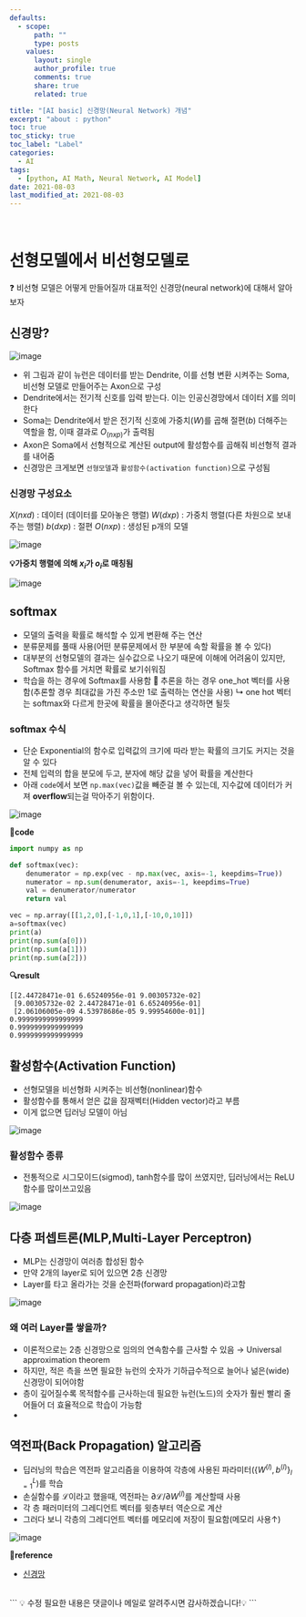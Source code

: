 ```yaml
---
defaults:
  - scope:
      path: ""
      type: posts
    values:
      layout: single
      author_profile: true
      comments: true
      share: true
      related: true

title: "[AI basic] 신경망(Neural Network) 개념"
excerpt: "about : python"
toc: true
toc_sticky: true
toc_label: "Label"
categories:
  - AI
tags:
  - [python, AI Math, Neural Network, AI Model]
date: 2021-08-03
last_modified_at: 2021-08-03
---
```

<br>

# 선형모델에서 비선형모델로

❓ 비선형 모델은 어떻게 만들어질까
대표적인 신경망(neural network)에 대해서 알아보자

## 신경망?

![image](https://user-images.githubusercontent.com/77658029/128024885-edd3b7a7-a112-4138-82b6-d202c4cdd719.png)

- 위 그림과 같이 뉴런은 데이터를 받는 Dendrite, 이를 선형 변환 시켜주는 Soma, 비선형 모델로 만들어주는 Axon으로 구성
- Dendrite에서는 전기적 신호를 입력 받는다. 이는 인공신경망에서 데이터 $X$를 의미한다
- Soma는 Dendrite에서 받은 전기적 신호에 가중치($W$)를 곱해 절편($b$) 더해주는 역할을 함, 이때 결과로 $O_{(nxp)}$가 출력됨
- Axon은 Soma에서 선형적으로 계산된 output에 활성함수를 곱해줘 비선형적 결과를 내어줌
- 신경망은 크게보면 `선형모델`과 `활성함수(activation function)`으로 구성됨

### 신경망 구성요소

$X (nxd)$ : 데이터 (데이터를 모아놓은 행렬)
$W (dxp)$ : 가중치 행렬(다른 차원으로 보내주는 행렬)
$b (dxp)$ : 절편
$O (nxp)$ : 생성된 p개의 모델 

![image](https://user-images.githubusercontent.com/77658029/127944167-2a0baf66-3cdc-437c-bf5c-882f04b94a7b.png)

**💡가중치 행렬에 의해 $x_i$가 $o_i$로 매칭됨**

![image](https://user-images.githubusercontent.com/77658029/127944631-9207415a-ffcf-480d-8425-ada1c4bfa52f.png)

## softmax

- 모델의 출력을 확률로 해석할 수 있게 변환해 주는 연산
- 분류문제를 풀때 사용(어떤 분류문제에서 한 부분에 속할 확률을 볼 수 있다)
- 대부분의 선형모델의 결과는 실수값으로 나오기 때문에 이해에 어려움이 있지만, Softmax 함수를 거치면 확률로 보기쉬워짐
- 학습을 하는 경우에 Softmax를 사용함
🚨 추론을 하는 경우 one_hot 벡터를 사용함(추론할 경우 최대값을 가진 주소만 1로 출력하는 연산을 사용)
    ↳ one hot 벡터는 softmax와 다르게 한곳에 확률을 몰아준다고 생각하면 될듯

### softmax 수식

- 단순 Exponential의 함수로 입력값의 크기에 따라 받는 확률의 크기도 커지는 것을 알 수 있다
- 전체 입력의 합을 분모에 두고, 분자에 해당 값을 넣어 확률을 계산한다
- 아래 `code`에서 보면 `np.max(vec)`값을 빼준걸 볼 수 있는데, 지수값에 데이터가 커져 **overflow**되는걸 막아주기 위함이다.

![image](https://user-images.githubusercontent.com/77658029/127944077-f978d125-625a-4bcd-a9a1-1b5da6d55346.png)

**📰code**
```python
import numpy as np

def softmax(vec):
    denumerator = np.exp(vec - np.max(vec, axis=-1, keepdims=True))
    numerator = np.sum(denumerator, axis=-1, keepdims=True)
    val = denumerator/numerator
    return val

vec = np.array([[1,2,0],[-1,0,1],[-10,0,10]])
a=softmax(vec)
print(a)
print(np.sum(a[0]))
print(np.sum(a[1]))
print(np.sum(a[2]))
```
**🔍result**
```
[[2.44728471e-01 6.65240956e-01 9.00305732e-02]
 [9.00305732e-02 2.44728471e-01 6.65240956e-01]
 [2.06106005e-09 4.53978686e-05 9.99954600e-01]]
0.9999999999999999
0.9999999999999999
0.9999999999999999
```

## 활성함수(Activation Function)

- 선형모델을 비선형화 시켜주는 비선형(nonlinear)함수
- 활성함수를 통해서 얻은 값을 잠재벡터(Hidden vector)라고 부름
- 이게 없으면 딥러닝 모델이 아님


![image](https://user-images.githubusercontent.com/77658029/128034973-418e3bae-6b1a-4ee7-b2a3-293b87273374.png)

### 활성함수 종류

- 전통적으로 시그모이드(sigmod), tanh함수를 많이 쓰였지만, 딥러닝에서는 ReLU함수를 많이쓰고있음

![image](https://user-images.githubusercontent.com/77658029/128036233-132dbba7-64fb-49ad-981a-2fb918f916d9.png)

## 다층 퍼셉트론(MLP,Multi-Layer Perceptron)

- MLP는 신경망이 여러층 합성된 함수
- 만약 2개의 layer로 되어 있으면 2층 신경망
- Layer를 타고 올라가는 것을 순전파(forward propagation)라고함

![image](https://user-images.githubusercontent.com/77658029/128039864-699a30e0-f806-471e-9412-6df87cb77491.png)

### 왜 여러 Layer를 쌓을까?

- 이론적으로는 2층 신경망으로 임의의 연속함수를 근사할 수 있음 → Universal approximation theorem
- 하지만, 적은 측을 쓰면 필요한 뉴런의 숫자가 기하급수적으로 늘어나 넒은(wide)신경망이 되어야함
- 층이 깊어질수록 목적함수를 근사하는데 필요한 뉴런(노드)의 숫자가 훨씬 빨리 줄어들어 더 효율적으로 학습이 가능함
- 

## 역전파(Back Propagation) 알고리즘

- 딥러닝의 학습은 역전파 알고리즘을 이용하여 각층에 사용된 파라미터($\{W^{(l)},b^{(l)}\}^L_{l=1}$)를 학습
- 손실함수를 $\mathscr L$이라고 했을때, 역전파는 $\partial \mathscr L/\partial W^{(l)}$를 계산할때 사용
- 각 층 패러미터의 그레디언트 벡터를 윗층부터 역순으로 계산
- 그러다 보니 각층의 그레디언트 벡터를 메모리에 저장이 필요함(메모리 사용↑)

![image](https://user-images.githubusercontent.com/77658029/128045411-26024f13-a1a9-4607-ab66-52b03074f1ad.png)


**📌reference**
- [신경망](https://untitledtblog.tistory.com/141)


<br>
```
💡 수정 필요한 내용은 댓글이나 메일로 알려주시면 감사하겠습니다!💡 
```
